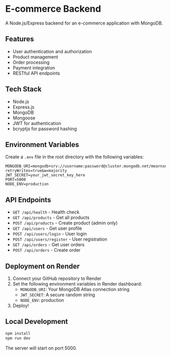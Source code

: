 # E-commerce Backend

A Node.js/Express backend for an e-commerce application with MongoDB.

## Features

- User authentication and authorization
- Product management
- Order processing
- Payment integration
- RESTful API endpoints

## Tech Stack

- Node.js
- Express.js
- MongoDB
- Mongoose
- JWT for authentication
- bcryptjs for password hashing

## Environment Variables

Create a `.env` file in the root directory with the following variables:

```
MONGODB_URI=mongodb+srv://username:password@cluster.mongodb.net/mearnsneakers?retryWrites=true&w=majority
JWT_SECRET=your_jwt_secret_key_here
PORT=5000
NODE_ENV=production
```

## API Endpoints

- `GET /api/health` - Health check
- `GET /api/products` - Get all products
- `POST /api/products` - Create product (admin only)
- `GET /api/users` - Get user profile
- `POST /api/users/login` - User login
- `POST /api/users/register` - User registration
- `GET /api/orders` - Get user orders
- `POST /api/orders` - Create order

## Deployment on Render

1. Connect your GitHub repository to Render
2. Set the following environment variables in Render dashboard:
   - `MONGODB_URI`: Your MongoDB Atlas connection string
   - `JWT_SECRET`: A secure random string
   - `NODE_ENV`: production
3. Deploy!

## Local Development

```bash
npm install
npm run dev
```

The server will start on port 5000.
